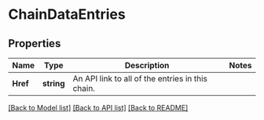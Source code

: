 # ChainDataEntries

## Properties
Name | Type | Description | Notes
------------ | ------------- | ------------- | -------------
**Href** | **string** | An API link to all of the entries in this chain. | 

[[Back to Model list]](../README.md#documentation-for-models) [[Back to API list]](../README.md#documentation-for-api-endpoints) [[Back to README]](../README.md)


